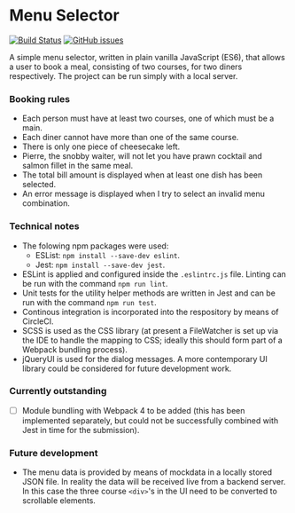 # Menu Selector

[![Build Status](https://circleci.com/gh/Carla-de-Beer/Menu-Selector.png?&style=shield&circle-token=:circle-token)](https://circleci.com/gh/Carla-de-Beer/Matrix-Library)
[![GitHub issues](https://img.shields.io/github/issues/Carla-de-Beer/Menu-Selector.svg?style=flat-square)](https://github.com/Carla-de-Beer/Menu-Selector/issues)

A simple menu selector, written in plain vanilla JavaScript (ES6), that allows a user to book a meal, consisting of two courses, for two diners respectively. The project can be run simply with a local server.

### Booking rules

- Each person must have at least two courses, one of which must be a main.
- Each diner cannot have more than one of the same course.
- There is only one piece of cheesecake left.
- Pierre, the snobby waiter, will not let you have prawn cocktail and salmon fillet in the same meal.
- The total bill amount is displayed when at least one dish has been selected.
- An error message is displayed when I try to select an invalid menu combination.

### Technical notes

- The folowing npm packages were used:
  - ESList: `npm install --save-dev eslint`.
  - Jest: `npm install --save-dev jest`.
- ESLint is applied and configured inside the `.eslintrc.js` file. Linting can be run with the command `npm run lint`.
- Unit tests for the utility helper methods are written in Jest and can be run with the command `npm run test`.
- Continous integration is incorporated into the respository by means of CircleCI.
- SCSS is used as the CSS library (at present a FileWatcher is set up via the IDE to handle the mapping to CSS; ideally this should form part of a Webpack bundling process).
- jQueryUI is used for the dialog messages. A more contemporary UI library could be considered for future development work.

### Currently outstanding

- [ ] Module bundling with Webpack 4 to be added (this has been implemented separately, but could not be successfully combined with Jest in time for the submission).

### Future development

- The menu data is provided by means of mockdata in a locally stored JSON file. In reality the data will be received live from a backend server. In this case the three course `<div>`'s in the UI need to be converted to scrollable elements.
